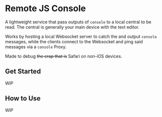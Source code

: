 # Remote JS Console
A lightweight service that pass outputs of `console` to a local central to be read.
The central is generally your main device with the text editor.

Works by hosting a local Websocket server to catch the and output `console`
messages, while the clients connect to the Websocket and ping said messages
via a `console` Proxy. 

Made to debug <s>the crap that is</s> Safari on non-iOS devices.

## Get Started
WIP

## How to Use
WIP